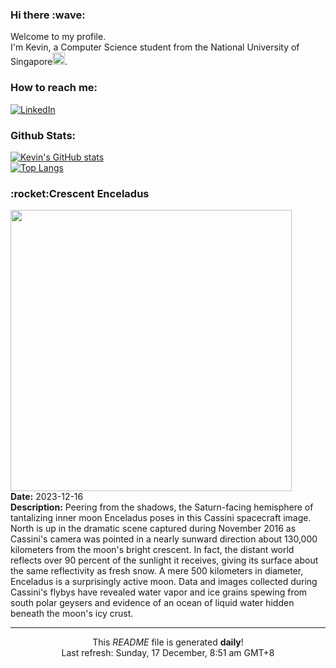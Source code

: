 <h3>Hi there :wave:</h3>

Welcome to my profile.   
I'm Kevin, a Computer Science student from the National University of Singapore<img src="https://img.icons8.com/color/96/000000/singapore-circular.png" width="20px"/>.</p>

<h3>How to reach me: </h3>
<a href="https://www.linkedin.com/in/kevin-foong/"><img alt="LinkedIn" src="https://img.shields.io/badge/linkedin-%230077B5.svg?&style=for-the-badge&logo=linkedin&logoColor=white" /></a> 

<h3>Github Stats: </h3> 

[![Kevin's GitHub stats](https://github-readme-stats.vercel.app/api?username=kevin9foong&theme=tokyonight)](https://github.com/anuraghazra/github-readme-stats) <br/>
[![Top Langs](https://github-readme-stats.vercel.app/api/top-langs/?username=kevin9foong&layout=compact&theme=tokyonight)](https://github.com/anuraghazra/github-readme-stats)

<h3>:rocket:Crescent Enceladus</h3> 
<img width="450" src="https:&#x2F;&#x2F;apod.nasa.gov&#x2F;apod&#x2F;image&#x2F;2312&#x2F;PIA20522enceladus.jpg" /><br/>
<b>Date:</b> 2023-12-16<br/>
<b>Description:</b> Peering from the shadows, the Saturn-facing hemisphere of tantalizing inner moon Enceladus poses in this Cassini spacecraft image. North is up in the dramatic scene captured during November 2016 as Cassini&#39;s camera was pointed in a nearly sunward direction about 130,000 kilometers from the moon&#39;s bright crescent. In fact, the distant world reflects over 90 percent of the sunlight it receives, giving its surface about the same reflectivity as fresh snow. A mere 500 kilometers in diameter, Enceladus is a surprisingly active moon. Data and images collected during Cassini&#39;s flybys have revealed water vapor and ice grains spewing from south polar geysers and evidence of an ocean of liquid water hidden beneath the moon&#39;s icy crust.<br/>

------------
<p align="center">This <i>README</i> file is generated <b>daily</b>!</br>
Last refresh: Sunday, 17 December, 8:51 am GMT+8<br />